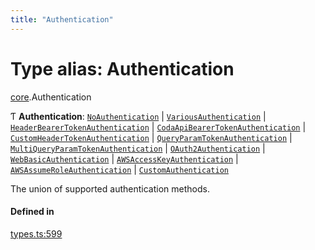 ```yaml
---
title: "Authentication"
---
```

# Type alias: Authentication

[core](../modules/core.md).Authentication

Ƭ **Authentication**: [`NoAuthentication`](../interfaces/core.NoAuthentication.md) \| [`VariousAuthentication`](../interfaces/core.VariousAuthentication.md) \| [`HeaderBearerTokenAuthentication`](../interfaces/core.HeaderBearerTokenAuthentication.md) \| [`CodaApiBearerTokenAuthentication`](../interfaces/core.CodaApiBearerTokenAuthentication.md) \| [`CustomHeaderTokenAuthentication`](../interfaces/core.CustomHeaderTokenAuthentication.md) \| [`QueryParamTokenAuthentication`](../interfaces/core.QueryParamTokenAuthentication.md) \| [`MultiQueryParamTokenAuthentication`](../interfaces/core.MultiQueryParamTokenAuthentication.md) \| [`OAuth2Authentication`](../interfaces/core.OAuth2Authentication.md) \| [`WebBasicAuthentication`](../interfaces/core.WebBasicAuthentication.md) \| [`AWSAccessKeyAuthentication`](../interfaces/core.AWSAccessKeyAuthentication.md) \| [`AWSAssumeRoleAuthentication`](../interfaces/core.AWSAssumeRoleAuthentication.md) \| [`CustomAuthentication`](../interfaces/core.CustomAuthentication.md)

The union of supported authentication methods.

#### Defined in

[types.ts:599](https://github.com/coda/packs-sdk/blob/main/types.ts#L599)
